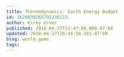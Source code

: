 ```yaml
---
title: Thermodynamics: Earth Energy Budget
id: 3620030265791235113
author: Kirby Urner
published: 2018-04-27T11:47:00.000-07:00
updated: 2018-04-27T20:44:50.581-07:00
blog: world_game
tags: 
---
```


